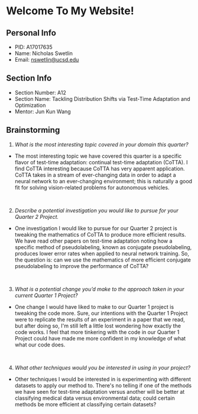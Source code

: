 # Welcome To My Website!

## Personal Info
- PID: A17017635
- Name: Nicholas Swetlin
- Email: nswetlin@ucsd.edu

## Section Info
- Section Number: A12
- Section Name: Tackling Distribution Shifts via Test-Time Adaptation and Optimization
- Mentor: Jun Kun Wang

## Brainstorming
1. *What is the most interesting topic covered in your domain this quarter?*
- The most interesting topic we have covered this quarter is a specific flavor of test-time adaptation: continual test-time adaptation (CoTTA). I find CoTTA interesting because CoTTA has very apparent application. CoTTA takes in a stream of ever-changing data in order to adapt a neural network to an ever-changing environment; this is naturally a good fit for solving vision-related problems for autonomous vehicles.
<br>
   
2. *Describe a potential investigation you would like to pursue for your Quarter 2 Project.*
- One investigation I would like to pursue for our Quarter 2 project is tweaking the mathematics of CoTTA to produce more efficient results. We have read other papers on test-time adaptation noting how a specific method of pseudolabeling, known as conjugate pseudolabeling, produces lower error rates when applied to neural network training. So, the question is: can we use the mathematics of more efficient conjugate pseudolabeling to improve the performance of CoTTA?
<br>

3. *What is a potential change you’d make to the approach taken in your current Quarter 1 Project?*
- One change I would have liked to make to our Quarter 1 project is tweaking the code more. Sure, our intentions with the Quarter 1 Project were to replicate the results of an experiment in a paper that we read, but after doing so, I'm still left a little lost wondering how exactly the code works. I feel that more tinkering with the code in our Quarter 1 Project could have made me more confident in my knowledge of what what our code does.
<br>
   
4. *What other techniques would you be interested in using in your project?*
- Other techniques I would be interested in is experimenting with different datasets to apply our method to. There's no telling if one of the methods we have seen for test-time adaptation versus another will be better at classifying medical data versus environmental data; could certain methods be more efficient at classifying certain datasets?

